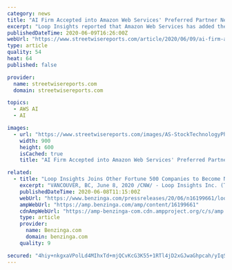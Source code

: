 ```yaml
---
category: news
title: "AI Firm Accepted into Amazon Web Services' Preferred Partner Network"
excerpt: "Loop Insights reported that Amazon Web Services has added the firm to its Preferred Partner Network. Artificial intelligence solutions provider Loop Insights Inc. (MTRX:TSX.V), in a news release announced that \"it has been accepted into Amazon Web Services' (AWS) Partner Network (APN),"
publishedDateTime: 2020-06-09T16:26:00Z
webUrl: "https://www.streetwisereports.com/article/2020/06/09/ai-firm-accepted-into-amazon-web-services-preferred-partner-network.html"
type: article
quality: 54
heat: 64
published: false

provider:
  name: streetwisereports.com
  domain: streetwisereports.com

topics:
  - AWS AI
  - AI

images:
  - url: "https://www.streetwisereports.com/images/AS-StockTechnologyPhone211-18-900.jpg"
    width: 900
    height: 600
    isCached: true
    title: "AI Firm Accepted into Amazon Web Services' Preferred Partner Network"

related:
  - title: "Loop Insights Joins Other Fortune 500 Companies to Become Newest Member of The Amazon Partner Network"
    excerpt: "VANCOUVER, BC, June 8, 2020 /CNW/ - Loop Insights Inc. (TSX.V: MTRX) (the \"Company\" or \"Loop\")— provider of transformative artificial intelligence (AI) solutions— announced that it has been accepted into Amazon Web Services' (\"AWS\") Partner Network (\"APN\"), furthering the Company's partnership with Amazon. The Amazon Partner Network (APN ..."
    publishedDateTime: 2020-06-08T11:15:00Z
    webUrl: "https://www.benzinga.com/pressreleases/20/06/n16199661/loop-insights-joins-other-fortune-500-companies-to-become-newest-member-of-the-amazon-partner-netw"
    ampWebUrl: "https://amp.benzinga.com/amp/content/16199661"
    cdnAmpWebUrl: "https://amp-benzinga-com.cdn.ampproject.org/c/s/amp.benzinga.com/amp/content/16199661"
    type: article
    provider:
      name: Benzinga.com
      domain: benzinga.com
    quality: 9

secured: "4hiy+nkgxaVPolLd4MIhxTd+mjQCvKcG3K55+1RTl4jD2xGJwaGhpcah/yIqSxzycmUIbqOAGmWPY5Ap0Q7JbiWULWr1+bBPM0IXOKHwgPRIKpxGCW7157PHck27xx1Y6hzgx+x8Ep+8J4HOnFqb52ySZgKXUC1CQOtkpAsuIR5ipss7ev+JFYMw/2LSBXeiNLpqJZABi69bjZgB2Q0U1kuR2iVr/s/bOTqkvuZv4EvUA79pZnY0kFlmDfD9ZDD+SMByfBJw4Jg0dbRxcKtApTQA6MjRoB0nzFhyX3GBWAdv/UQ1Q9aXwwgiOR7mZiJo;7tBUpK1z+KnO706AjDWkqw=="
---
```


